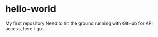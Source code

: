 # hello-world
My first repository
Need to hit the ground running with GitHub for API access, here I go....
